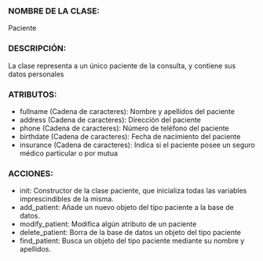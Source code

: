 ### NOMBRE DE LA CLASE: 
Paciente

### DESCRIPCIÓN: 
La clase representa a un único paciente de la consulta, y contiene sus datos personales

### ATRIBUTOS: 
- fullname	(Cadena de caracteres):	 Nombre y apellidos del paciente
- address	(Cadena de caracteres):	 Dirección del paciente
- phone		(Cadena de caracteres):	 Número de teléfono del paciente
- birthdate	(Cadena de caracteres):	 Fecha de nacimiento del paciente
- insurance	(Cadena de caracteres):	 Indica si el paciente posee un seguro médico particular o por mutua 

### ACCIONES:
- init: Constructor de la clase paciente, que inicializa todas las variables imprescindibles de la misma.  
- add_patient: Añade un nuevo objeto del tipo paciente a la base de datos.  
- modify_patient: Modifica algún atributo de un paciente  
- delete_patient: Borra de la base de datos un objeto del tipo paciente  
- find_patient: Busca un objeto del tipo paciente mediante su nombre y apellidos.  

